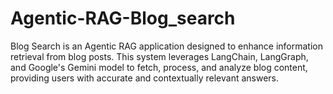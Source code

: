 # Agentic-RAG-Blog_search
Blog Search is an Agentic RAG application designed to enhance information retrieval from blog posts. This system leverages LangChain, LangGraph, and Google's Gemini model to fetch, process, and analyze blog content, providing users with accurate and contextually relevant answers.
